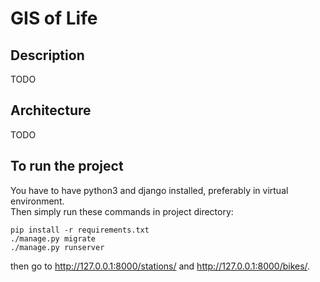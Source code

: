 # GIS of Life

## Description
TODO

## Architecture

TODO

## To run the project

You have to have python3 and django installed, preferably in virtual environment.  
Then simply run these commands in project directory:

```
pip install -r requirements.txt
./manage.py migrate
./manage.py runserver
```

then go to http://127.0.0.1:8000/stations/ and http://127.0.0.1:8000/bikes/.
